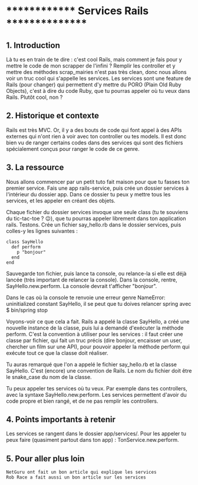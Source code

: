 # ************ Services Rails **************

## 1. Introduction

Là tu es en train de te dire : c'est cool Rails, mais comment je fais pour y mettre le code de mon scrapper de l'infini ? Remplir les controller et y mettre des méthodes scrap_mairies n'est pas très clean, donc nous allons voir un truc cool qui s'appelle les services. Les services sont une feature de Rails (pour changer) qui permettent d'y mettre du PORO (Plain Old Ruby Objects), c'est à dire du code Ruby, que tu pourras appeler où tu veux dans Rails. Plutôt cool, non ?

## 2. Historique et contexte

Rails est très MVC. Or, il y a des bouts de code qui font appel à des APIs externes qui n'ont rien à voir avec ton controller ou tes models. Il est donc bien vu de ranger certains codes dans des services qui sont des fichiers spécialement conçus pour ranger le code de ce genre.

## 3. La ressource

Nous allons commencer par un petit tuto fait maison pour que tu fasses ton premier service. Fais une app rails-service, puis crée un dossier services à l'intérieur du dossier app. Dans ce dossier tu peux y mettre tous les services, et les appeler en créant des objets.

Chaque fichier du dossier services invoque une seule class (tu te souviens du tic-tac-toe ? 😉), que tu pourras appeler librement dans ton application rails. Testons. Crée un fichier say_hello.rb dans le dossier services, puis colles-y les lignes suivantes :

	class SayHello
	  def perform
	    p "bonjour"
	  end
	end

Sauvegarde ton fichier, puis lance ta console, ou relance-la si elle est déjà lancée (très important de relancer la console). Dans la console, rentre, SayHello.new.perform. La console devrait t'afficher "bonjour".

Dans le cas où la console te renvoie une erreur genre NameError: uninitialized constant SayHello, il se peut que tu doives relancer spring avec $ bin/spring stop

Voyons-voir ce que cela a fait. Rails a appelé la classe SayHello, a créé une nouvelle instance de la classe, puis lui a demandé d'exécuter la méthode perform. C'est la convention à utiliser pour les services : il faut créer une classe par fichier, qui fait un truc précis (dire bonjour, encaisser un user, chercher un film sur une API), pour pouvoir appeler la méthode perform qui exécute tout ce que la classe doit réaliser.

Tu auras remarqué que l'on a appelé le fichier say_hello.rb et la classe SayHello. C'est (encore) une convention de Rails. Le nom du fichier doit être le snake_case du nom de la classe.

Tu peux appeler tes services où tu veux. Par exemple dans tes controllers, avec la syntaxe SayHello.new.perform. Les services permettent d'avoir du code propre et bien rangé, et de ne pas remplir les controllers.

## 4. Points importants à retenir

Les services se rangent dans le dossier app/services/. Pour les appeler tu peux faire (quasiment partout dans ton app) : TonService.new.perform.

## 5. Pour aller plus loin

    NetGuru ont fait un bon article qui explique les services
    Rob Race a fait aussi un bon article sur les services

